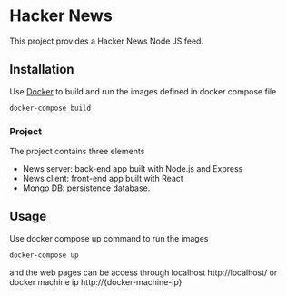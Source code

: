 # Hacker News
This project provides a Hacker News Node JS feed.

## Installation
Use [Docker](https://www.docker.com/) to build and run the images defined in docker compose file

```bash
docker-compose build
```

### Project
The project contains three elements
* News server: back-end app built with Node.js and Express
* News client: front-end app built with React
* Mongo DB: persistence database.

## Usage

Use docker compose up command to run the images
```bash
docker-compose up
```
and the web pages can be access through localhost http://localhost/ or docker machine ip http://{docker-machine-ip}

